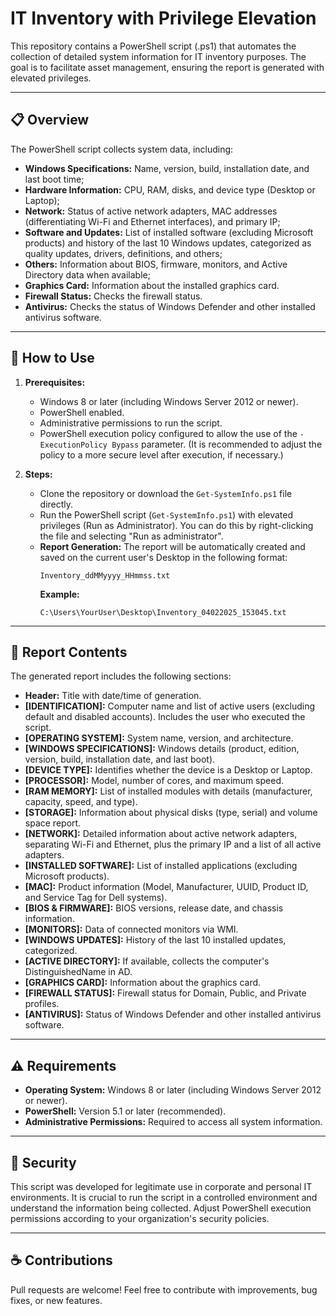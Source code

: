 # IT Inventory with Privilege Elevation

This repository contains a PowerShell script (.ps1) that automates the collection of detailed system information for IT inventory purposes. The goal is to facilitate asset management, ensuring the report is generated with elevated privileges.

---

## 📋 Overview

The PowerShell script collects system data, including:

*   **Windows Specifications:** Name, version, build, installation date, and last boot time;
*   **Hardware Information:** CPU, RAM, disks, and device type (Desktop or Laptop);
*   **Network:** Status of active network adapters, MAC addresses (differentiating Wi-Fi and Ethernet interfaces), and primary IP;
*   **Software and Updates:** List of installed software (excluding Microsoft products) and history of the last 10 Windows updates, categorized as quality updates, drivers, definitions, and others;
*   **Others:** Information about BIOS, firmware, monitors, and Active Directory data when available;
*   **Graphics Card:** Information about the installed graphics card.
*   **Firewall Status:** Checks the firewall status.
*   **Antivirus:** Checks the status of Windows Defender and other installed antivirus software.

---

## 🚀 How to Use

1.  **Prerequisites:**
    *   Windows 8 or later (including Windows Server 2012 or newer).
    *   PowerShell enabled.
    *   Administrative permissions to run the script.
    *   PowerShell execution policy configured to allow the use of the `-ExecutionPolicy Bypass` parameter. (It is recommended to adjust the policy to a more secure level after execution, if necessary.)

2.  **Steps:**
    *   Clone the repository or download the `Get-SystemInfo.ps1` file directly.
    *   Run the PowerShell script (`Get-SystemInfo.ps1`) with elevated privileges (Run as Administrator). You can do this by right-clicking the file and selecting "Run as administrator".
    *   **Report Generation:** The report will be automatically created and saved on the current user's Desktop in the following format:
        ```
        Inventory_ddMMyyyy_HHmmss.txt
        ```
        **Example:**
        ```
        C:\Users\YourUser\Desktop\Inventory_04022025_153045.txt
        ```

---

## 📂 Report Contents

The generated report includes the following sections:

*   **Header:** Title with date/time of generation.
*   **[IDENTIFICATION]:** Computer name and list of active users (excluding default and disabled accounts). Includes the user who executed the script.
*   **[OPERATING SYSTEM]:** System name, version, and architecture.
*   **[WINDOWS SPECIFICATIONS]:** Windows details (product, edition, version, build, installation date, and last boot).
*   **[DEVICE TYPE]:** Identifies whether the device is a Desktop or Laptop.
*   **[PROCESSOR]:** Model, number of cores, and maximum speed.
*   **[RAM MEMORY]:** List of installed modules with details (manufacturer, capacity, speed, and type).
*   **[STORAGE]:** Information about physical disks (type, serial) and volume space report.
*   **[NETWORK]:** Detailed information about active network adapters, separating Wi-Fi and Ethernet, plus the primary IP and a list of all active adapters.
*   **[INSTALLED SOFTWARE]:** List of installed applications (excluding Microsoft products).
*   **[MAC]:** Product information (Model, Manufacturer, UUID, Product ID, and Service Tag for Dell systems).
*   **[BIOS & FIRMWARE]:** BIOS versions, release date, and chassis information.
*   **[MONITORS]:** Data of connected monitors via WMI.
*   **[WINDOWS UPDATES]:** History of the last 10 installed updates, categorized.
*   **[ACTIVE DIRECTORY]:** If available, collects the computer's DistinguishedName in AD.
*   **[GRAPHICS CARD]:** Information about the graphics card.
*   **[FIREWALL STATUS]:** Firewall status for Domain, Public, and Private profiles.
*   **[ANTIVIRUS]:** Status of Windows Defender and other installed antivirus software.

---

## ⚠️ Requirements

*   **Operating System:** Windows 8 or later (including Windows Server 2012 or newer).
*   **PowerShell:** Version 5.1 or later (recommended).
*   **Administrative Permissions:** Required to access all system information.

---

## 🔐 Security

This script was developed for legitimate use in corporate and personal IT environments. It is crucial to run the script in a controlled environment and understand the information being collected. Adjust PowerShell execution permissions according to your organization's security policies.

---

## ☕ Contributions

Pull requests are welcome! Feel free to contribute with improvements, bug fixes, or new features.
